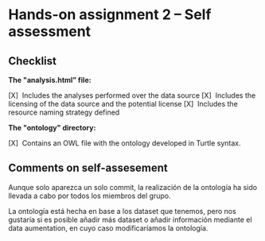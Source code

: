 # Hands-on assignment 2 – Self assessment

## Checklist

**The "analysis.html” file:**

[X]&nbsp;&nbsp;Includes the analyses performed over the data source
[X]&nbsp;&nbsp;Includes the licensing of the data source and the potential license
[X]&nbsp;&nbsp;Includes the resource naming strategy defined

**The "ontology" directory:**

[X]&nbsp;&nbsp;Contains an OWL file with the ontology developed in Turtle syntax.

## Comments on self-assesement
Aunque solo aparezca un solo commit, la realización de la ontología ha sido llevada a cabo por todos los miembros del grupo.

La ontología está hecha en base a los dataset que tenemos, pero nos gustaría si es posible añadir más dataset o añadir información mediante el data aumentation, en cuyo caso modificaríamos la ontología.
